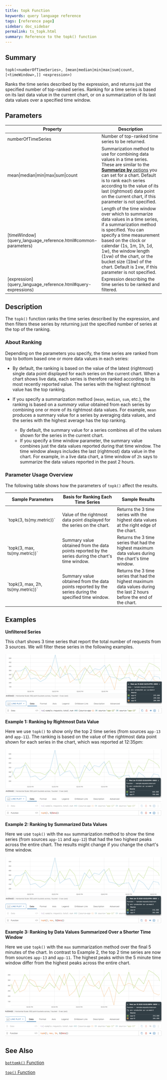 ```yaml
---
title: topk Function
keywords: query language reference
tags: [reference page]
sidebar: doc_sidebar
permalink: ts_topk.html
summary: Reference to the topk() function
---
```

## Summary
```
topk(<numberOfTimeSeries>, [mean|median|min|max|sum|count, [<timeWindow>,]] <expression>)
```
Ranks the time series described by the expression, and returns just the specified number of top-ranked series. Ranking for a time series is based on its last data value in the current chart, or on a summarization of its last data values over a specified time window.


## Parameters
<table>
<tbody>
<thead>
<tr><th width="20%">Property</th><th width="80%">Description</th></tr>
</thead>
<tr>
<td>numberOfTimeSeries</td>
<td>Number of top-ranked time series to be returned.  </td></tr>
<tr>
<td>mean&vert;median&vert;min&vert;max&vert;sum&vert;count </td>
<td>Summarization method to use for combining data values in a time series. 
These are similar to the <a href="ui_chart_reference.html#general"><strong>Summarize by</strong> options</a> you can set for a chart.
Default is to rank each series according to the value of its last (rightmost) data point on the current chart, if this parameter is not specified.</td>
</tr>
<tr>
<td markdown="span">[timeWindow](query_language_reference.html#common-parameters)</td>
<td markdown="span">Length of the time window over which to summarize data values in a time series, if a summarization method is specified. You can specify a time measurement based on the clock or calendar (1s, 1m, 1h, 1d, 1w), the window length (1vw) of the chart, or the bucket size (1bw) of the chart. Default is 1vw, if this parameter is not specified.</td></tr>
<tr>
<td markdown="span"> [expression](query_language_reference.html#query-expressions)</td>
<td>Expression describing the time series to be ranked and filtered.</td>
</tr>
</tbody>
</table>


## Description

The `topk()` function ranks the time series described by the expression, and then filters these series by returning just the specified number of series at the top of the ranking. 

### About Ranking

Depending on the parameters you specify, the time series are ranked from top to bottom based one or more data values in each series: 

* By default, the ranking is based on the value of the latest (rightmost) single data point displayed for each series on the current chart. When a chart shows live data, each series is therefore ranked according to its most recently reported value. The series with the highest rightmost value has the top ranking.

* If you specify a summarization method (`mean`, `median`, `sum`, etc.), the ranking is based on a _summary value_ obtained from each series by combining one or more of its rightmost data values. For example, `mean` produces a summary value for a series by averaging data values, and the series with the highest average has the top ranking. 

  * By default, the summary value for a series combines all of the values shown for the series in the current chart. 
  * If you specify a time window parameter, the summary value combines just the data values reported during that time window. The time window always includes the last (rightmost) data value in the chart. For example, in a live data chart, a time window of `2h` says to summarize the data values reported in the past 2 hours. 

### Parameter Usage Overview

The following table shows how the parameters of `topk()` affect the results.

<table>
<tbody>
<thead><tr><th width="35%">Sample Parameters</th> <th width="35%">Basis for Ranking Each Time Series</th> <th width="30%">Sample Results</th></tr>
</thead>
<tr>
<td markdown="span">`topk(3, ts(my.metric))`</td>
<td>Value of the rightmost data point displayed for the series on the chart. </td>
<td>Returns the 3 time series with the highest data values at the right edge of the chart.</td></tr>
<tr>
<td markdown="span">`topk(3, max, ts(my.metric))`</td>
<td>Summary value obtained from the data points reported by the series during the chart's time window.</td>
<td>Returns the 3 time series that had the highest maximum data values during the chart's time window.</td></tr>

<tr>
<td markdown="span">`topk(3, max, 2h, ts(my.metric))`</td>
<td>Summary value obtained from the data points reported by the series during the specified time window. </td>
<td>Returns the 3 time series that had the highest maximum data values during the last 2 hours before the end of the chart.</td></tr>
</tbody>
</table>


## Examples

**Unfiltered Series** 

<!--- requests: ts(~sample.requests.total.num, source=app-11, source=app-12, source=app-13) --->
This chart shows 3 time series that report the total number of requests from 3 sources. We will filter these series in the following examples. 

![topk base](images/ts_topk_filter_base.png)

**Example 1: Ranking by Rightmost Data Value** 

<!--- topk(2, ${requests}) --->
Here we use `topk()` to show only the top 2 time series (from sources `app-13` and `app-11`). The ranking is based on the value of the rightmost data point shown for each series in the chart, which was reported at 12:35pm:

![topk example](images/ts_topk_default_ranking.png)

**Example 2: Ranking by Summarized Data Values** 

<!--- topk(2, max, ${requests}) --->
Here we use `topk()` with the `max` summarization method to show the time series (from sources `app-11` and `app-12`) that had the two highest peaks across the entire chart. The results might change if you change the chart's time window.

![topk max example](images/ts_topk_max_over_chart.png)
  
**Example 3: Ranking by Data Values Summarized Over a Shorter Time Window** 
  
<!--- topk(2, max, 5m, ${requests}) --->
Here we use `topk()` with the `max` summarization method over the final 5 minutes of the chart. In contrast to Example 2, the top 2 time series are now from sources `app-13` and `app-11`. The highest peaks within the 5 minute time window differ from the highest peaks across the entire chart.

![topk max 5m example](images/ts_topk_max_5m.png)
  
<!---
**Example XX: Ranking by Summarized Data Values** 

Now we use `topk()` with the summarization method `sum` to show the 2 time series that accumulated the most requests across the entire chart. The results might change if you change the chart's time window.

  ```topk(3, sum, ts(~sample.requests.requests.total.num))```
  
**Example XX: Ranking by Data Values Summarized Over a Shorter Time Window** 

The following query returns the 3 time series that reported the single highest number of requests during the last 2 hours. 

  ```topk(3, max, 2h, ts(~sample.requests.requests.total.num))```
--->

## See Also

[`bottomk()` Function](ts_bottomk.html)

[`top()` Function](ts_top.html)
